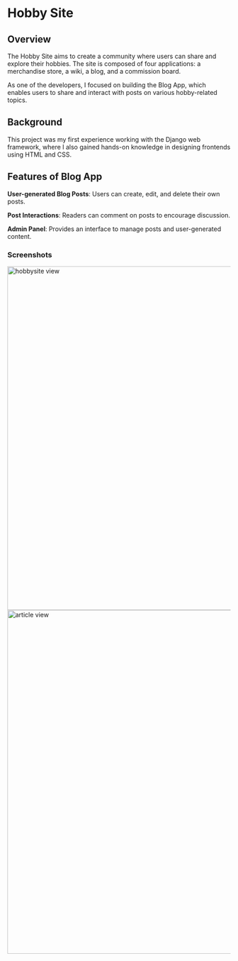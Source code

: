 # Hobby Site
## Overview
The Hobby Site aims to create a community where users can share and explore their hobbies. The site is composed of four applications: a merchandise store, a wiki, a blog, and a commission board.

As one of the developers, I focused on building the Blog App, which enables users to share and interact with posts on various hobby-related topics.

## Background
This project was my first experience working with the Django web framework, where I also gained hands-on knowledge in designing frontends using HTML and CSS.

## Features of Blog App
**User-generated Blog Posts**: Users can create, edit, and delete their own posts.

**Post Interactions**: Readers can comment on posts to encourage discussion.

**Admin Panel**: Provides an interface to manage posts and user-generated content.

### Screenshots
<img width="776" alt="hobbysite view" src="https://github.com/user-attachments/assets/10b9e836-8887-4890-afc0-52de85fefbd3" />
<img width="776" alt="article view" src="https://github.com/user-attachments/assets/e4052f70-39b0-423a-ac6d-c4fe1f457db9" />
